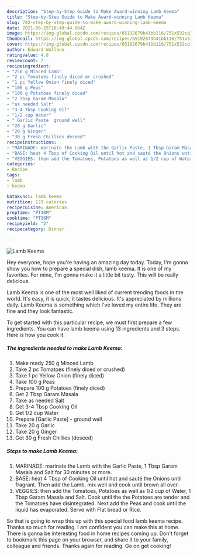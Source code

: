 ```yaml
---
description: "Step-by-Step Guide to Make Award-winning Lamb Keema"
title: "Step-by-Step Guide to Make Award-winning Lamb Keema"
slug: 742-step-by-step-guide-to-make-award-winning-lamb-keema
date: 2021-08-25T16:49:44.664Z
image: https://img-global.cpcdn.com/recipes/65192679b41bb116/751x532cq70/lamb-keema-recipe-main-photo.jpg
thumbnail: https://img-global.cpcdn.com/recipes/65192679b41bb116/751x532cq70/lamb-keema-recipe-main-photo.jpg
cover: https://img-global.cpcdn.com/recipes/65192679b41bb116/751x532cq70/lamb-keema-recipe-main-photo.jpg
author: Edward Wallace
ratingvalue: 4.8
reviewcount: 7
recipeingredient:
- "250 g Minced Lamb"
- "2 pc Tomatoes finely diced or crushed"
- "1 pc Yellow Onion finely diced"
- "100 g Peas"
- "100 g Potatoes finely diced"
- "2 Tbsp Garam Masala"
- "as needed Salt"
- "3-4 Tbsp Cooking Oil"
- "1/2 cup Water"
- " Garlic Paste  ground well"
- "20 g Garlic"
- "20 g Ginger"
- "30 g Fresh Chillies deseed"
recipeinstructions:
- "MARINADE: marinate the Lamb with the Garlic Paste, 1 Tbsp Garam Masala and Salt for 30 minutes or more."
- "BASE: heat 4 Tbsp of Cooking Oil until hot and sauté the Onions until fragrant. Then add the Lamb, mix well and cook until brown all over."
- "VEGGIES: then add the Tomatoes, Potatoes as well as 1/2 cup of Water, 1 Tbsp Garam Masala and Salt. Cook until the the Potatoes are tender and the Tomatoes have disintegrated. Next add the Peas and cook until the liquid has evaporated. Serve with Flat bread or Rice."
categories:
- Recipe
tags:
- lamb
- keema

katakunci: lamb keema 
nutrition: 123 calories
recipecuisine: American
preptime: "PT40M"
cooktime: "PT36M"
recipeyield: "2"
recipecategory: Dinner

---
```



![Lamb Keema](https://img-global.cpcdn.com/recipes/65192679b41bb116/751x532cq70/lamb-keema-recipe-main-photo.jpg)

Hey everyone, hope you're having an amazing day today. Today, I'm gonna show you how to prepare a special dish, lamb keema. It is one of my favorites. For mine, I'm gonna make it a little bit tasty. This will be really delicious.



Lamb Keema is one of the most well liked of current trending foods in the world. It's easy, it is quick, it tastes delicious. It's appreciated by millions daily. Lamb Keema is something which I've loved my entire life. They are fine and they look fantastic.


To get started with this particular recipe, we must first prepare a few ingredients. You can have lamb keema using 13 ingredients and 3 steps. Here is how you cook it.

<!--inarticleads1-->

##### The ingredients needed to make Lamb Keema:

1. Make ready 250 g Minced Lamb
1. Take 2 pc Tomatoes (finely diced or crushed)
1. Take 1 pc Yellow Onion (finely diced)
1. Take 100 g Peas
1. Prepare 100 g Potatoes (finely diced)
1. Get 2 Tbsp Garam Masala
1. Take as needed Salt
1. Get 3-4 Tbsp Cooking Oil
1. Get 1/2 cup Water
1. Prepare  [Garlic Paste] - ground well
1. Take 20 g Garlic
1. Take 20 g Ginger
1. Get 30 g Fresh Chillies (deseed)




<!--inarticleads2-->

##### Steps to make Lamb Keema:

1. MARINADE: marinate the Lamb with the Garlic Paste, 1 Tbsp Garam Masala and Salt for 30 minutes or more.
1. BASE: heat 4 Tbsp of Cooking Oil until hot and sauté the Onions until fragrant. Then add the Lamb, mix well and cook until brown all over.
1. VEGGIES: then add the Tomatoes, Potatoes as well as 1/2 cup of Water, 1 Tbsp Garam Masala and Salt. Cook until the the Potatoes are tender and the Tomatoes have disintegrated. Next add the Peas and cook until the liquid has evaporated. Serve with Flat bread or Rice.




So that is going to wrap this up with this special food lamb keema recipe. Thanks so much for reading. I am confident you can make this at home. There is gonna be interesting food in home recipes coming up. Don't forget to bookmark this page on your browser, and share it to your family, colleague and friends. Thanks again for reading. Go on get cooking!
